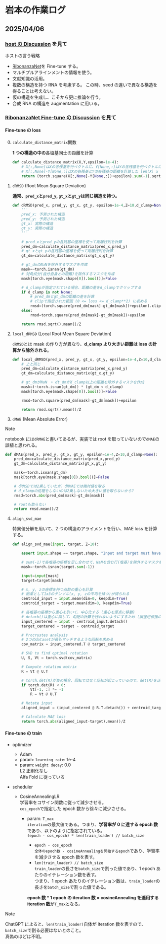 # 岩本の作業ログ

## 2025/04/06

### [host の Discussion](https://www.kaggle.com/competitions/stanford-rna-3d-folding/discussion/565064) を見て

ホストの言う戦略

- [RibonanzaNet](https://www.biorxiv.org/content/10.1101/2024.02.24.581671v2)を Fine-tune する。
- マルチプルアラインメントの情報を使う。
- 文献知識の活用。
- 複数の構造を持つ RNA を考慮する。
  この時、seed の違いで異なる構造を得ることは考えない。
- 仮の構造を生成し、こそから更に推論を行う。
- 合成 RNA の構造を augmentation に用いる。

### [RibonanzaNet Fine-tune の Discussion](https://www.kaggle.com/competitions/stanford-rna-3d-folding/discussion/565306) を見て

#### Fine-tune の loss

0. `calculate_distance_matrix`関数

   **1 つの構造の中の**各塩基同士の距離を計算

   ```python
   def calculate_distance_matrix(X,Y,epsilon=1e-4):
       # X[:,None]はXの各残基を行ベクトルに、Y[None,:]はYの各残基を列ベクトルに変換したもの
       # X[:,None]-Y[None,:]はXの各残基とYの各残基の距離を計算した len(X) x len(Y) 行列
       return (torch.square(X[:,None]-Y[None,:])+epsilon).sum(-1).sqrt()
   ```

1. `dRMSD` (Root Mean Square Deviation)

   **通常、`pred_x`と`pred_y`, `gt_x`と`gt_y`は同じ構造を持つ。**

   ```python
   def dRMSD(pred_x, pred_y, gt_x, gt_y, epsilon=1e-4,Z=10,d_clamp=None):
       '''
       pred_x: 予測された構造
       pred_y: 予測された構造
       gt_x: 実際の構造
       gt_y: 実際の構造
       '''

       # pred_xとpred_yの各残基の座標を使って距離行列を計算
       pred_dm=calculate_distance_matrix(pred_x,pred_y)
       # gt_xとgt_yの各残基の座標を使って距離行列を計算
       gt_dm=calculate_distance_matrix(gt_x,gt_y)

       # gt_dmのNaNを除外するマスクを作成
       mask=~torch.isnan(gt_dm)
       # 対角成分(自分自身との距離)を除外するマスクを作成
       mask[torch.eye(mask.shape[0]).bool()]=False

       # d_clampが指定されている場合、距離の差をd_clampでクリップする
       if d_clamp is not None:
           # pred_dmとgt_dmの距離の差を計算
           # clipで指定された範囲 (0 <= loss <= d_clamp**2) に収める
           rmsd=(torch.square(pred_dm[mask]-gt_dm[mask])+epsilon).clip(0,d_clamp**2)
       else:
           rmsd=torch.square(pred_dm[mask]-gt_dm[mask])+epsilon

       return rmsd.sqrt().mean()/Z
   ```

2. `local_dRMSD` (Local Root Mean Square Deviation)

   `dRMSD`とは mask の作り方が異なり、**d_clamp より大きい距離は loss の計算から除外される**。

   ```python
   def local_dRMSD(pred_x, pred_y, gt_x, gt_y, epsilon=1e-4,Z=10,d_clamp=30):
       # 上と同じ
       pred_dm=calculate_distance_matrix(pred_x,pred_y)
       gt_dm=calculate_distance_matrix(gt_x,gt_y)

       # gt_dmがNaN　+ dt_dmがd_clamp以上の距離を除外するマスクを作成
       mask=(~torch.isnan(gt_dm)) * (gt_dm < d_clamp)
       mask[torch.eye(mask.shape[0]).bool()]=False

       rmsd=torch.square(pred_dm[mask]-gt_dm[mask])+epsilon

       return rmsd.sqrt().mean()/Z
   ```

3. `dMAE` (Mean Absolute Error)

> [!NOTE]
> notebook には`dRMAE`と書いてあるが、実装では root を取っていないので`dMAE`の誤植と思われる。

```python
def dMAE(pred_x, pred_y, gt_x, gt_y, epsilon=1e-4,Z=10,d_clamp=None):
    pred_dm=calculate_distance_matrix(pred_x,pred_y)
    gt_dm=calculate_distance_matrix(gt_x,gt_y)

    mask=~torch.isnan(gt_dm)
    mask[torch.eye(mask.shape[0]).bool()]=False

    # dRMSDでは2乗していたが、dRMAEでは絶対値を取る
    # d_clampの処理をしないのは2乗しないため大きい値を取らないから?
    rmsd=torch.abs(pred_dm[mask]-gt_dm[mask])

    # rootも取らない
    return rmsd.mean()/Z
```

4. `align_svd_mae`

   特異値分解を用いて、2 つの構造のアライメントを行い、MAE loss を計算する。

   ```python
   def align_svd_mae(input, target, Z=10):

       assert input.shape == target.shape, "Input and target must have the same shape"

       # sum(-1)で各塩基の座標を足し合わせて、NaNを含む行(塩基)を除外するマスクを作成
       mask=~torch.isnan(target.sum(-1))

       input=input[mask]
       target=target[mask]

       # x, y, zの座標を持つ点群の重心を計算
       # 結果として1x3のテンソル(x, y, zの平均を持つ)が得られる
       centroid_input = input.mean(dim=0, keepdim=True)
       centroid_target = target.mean(dim=0, keepdim=True)

       # 各塩基の座標から重心を引いて、中心化する (重心を原点に移動)
       # detach()は重心に関して、勾配の計算を行わないようにするため (誤差逆伝播の計算を行わない)
       input_centered = input - centroid_input.detach()
       target_centered = target - centroid_target

       # Procrustes analysis
       # 2つのdatasetが最もマッチするような回転を求める
       cov_matrix = input_centered.T @ target_centered

       # SVD to find optimal rotation
       U, S, Vt = torch.svd(cov_matrix)

       # Compute rotation matrix
       R = Vt @ U.T

       # torch.det(R)が負の場合、回転ではなく反転が起こっているので、det(R)を正にするためにVtの最後の行を反転させる
       if torch.det(R) < 0:
           Vt[-1, :] *= -1
           R = Vt @ U.T

       # Rotate input
       aligned_input = (input_centered @ R.T.detach()) + centroid_target.detach()

       # Calculate MAE loss
       return torch.abs(aligned_input-target).mean()/Z
   ```

#### Fine-tune の train

- optimizer

  - Adam
  - param: `learning rate`: 1e-4
  - param: `weight decay`: 0.0 \
     L2 正則化なし \
     Alfa Fold に従っている

- scheduler

  - CosineAnnealingLR \
     学習率をコサイン関数に従って減少させる。 \
     `cos_epoch`で指定した epoch 数から徐々に減少させる。

    - param: `T_max` \
       `iteration`の最大値である。つまり、**学習率が 0 に達する epoch 数**であり、以下のように指定されている。 \
       `(epoch - cos_epoch) * len(train_loader) // batch_size`

      - `epoch - cos_epoch` \
         `全体のepoch数 - cosineAnnealingを開始するepoch`であり、学習率を減少させる epoch 数を表す。
      - `len(train_loader) // batch_size` \
         `train_loader`の長さを`batch_size`で割った値であり、1 epoch あたりのイテレーション数を表す。 \
         つまり、1 epoch あたりのイテレーション数は、`train_loader`の長さを`batch_size`で割った値である。

      **epoch 数 \* 1 epoch の iteration 数 = cosineAnnealing を適用する iteration 数**が`T_max`となる。

> [!NOTE]
> ChatGPT によると、`len(train_loader)`自体が iteration 数を表すので、`batch_size`で割る必要はないとのこと。 \
> 真偽のほどは不明。
